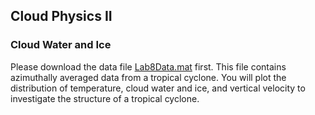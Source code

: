 ## Cloud Physics II

### Cloud Water and Ice

Please download the data file [Lab8Data.mat](Lab8Data.mat) first. This file contains azimuthally averaged data from a tropical cyclone. You will plot the distribution of temperature, cloud water and ice, and vertical velocity to investigate the structure of a tropical cyclone.



